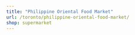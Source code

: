 ```yaml
---
title: "Philippine Oriental Food Market"
url: /toronto/philippine-oriental-food-market/
shop: supermarket
---
```

